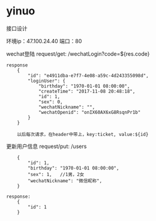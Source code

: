 # yinuo


接口设计

环境ip：47.100.24.40 端口：80

wechat登陆
	request/get: /wechatLogin?code=${res.code}

	response
		{
			"id": "e4911dba-e7f7-4e08-a59c-4d243355098d",
			"loginUser": {
				"birthday": "1970-01-01 08:00:00",
				"createTime": "2017-11-08 20:48:18",
				"id": 1,
				"sex": 0,
				"wechatNickname": "",
				"wechatOpenid": "onIX60AX6xG8RsqnPr1b"
			}
		}
	
		以后每次请求，在header中带上，key:ticket, value:${id}

更新用户信息
	request/put: /users

		{
			"id": 1,
			"birthday": "1970-01-01 08:00:00",
			"sex": 1,	//1男，2女
			"wechatNickname": "微信昵称",
		}

	response:
		{
			"id": 1
		}